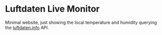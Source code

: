 # Luftdaten Live Monitor

Minimal website, just showing the local temperature and humidity querying the [luftdaten.info](luftdaten.info) API.
